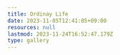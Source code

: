 ```yaml
---
title: Ordinay Life
date: 2023-11-05T12:41:05+09:00
resources: null
lastmod: 2023-11-24T16:52:47.179Z
type: gallery
---
```

